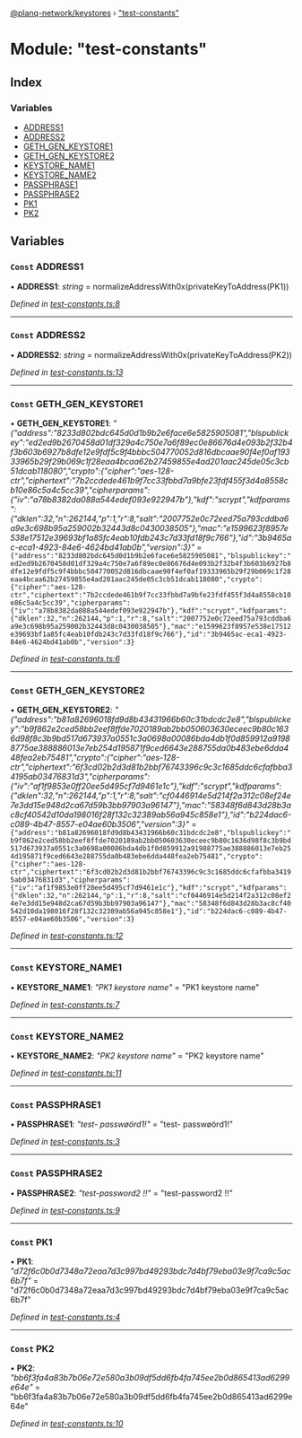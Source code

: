 [@planq-network/keystores](../README.md) › ["test-constants"](_test_constants_.md)

# Module: "test-constants"

## Index

### Variables

* [ADDRESS1](_test_constants_.md#const-address1)
* [ADDRESS2](_test_constants_.md#const-address2)
* [GETH_GEN_KEYSTORE1](_test_constants_.md#const-geth_gen_keystore1)
* [GETH_GEN_KEYSTORE2](_test_constants_.md#const-geth_gen_keystore2)
* [KEYSTORE_NAME1](_test_constants_.md#const-keystore_name1)
* [KEYSTORE_NAME2](_test_constants_.md#const-keystore_name2)
* [PASSPHRASE1](_test_constants_.md#const-passphrase1)
* [PASSPHRASE2](_test_constants_.md#const-passphrase2)
* [PK1](_test_constants_.md#const-pk1)
* [PK2](_test_constants_.md#const-pk2)

## Variables

### `Const` ADDRESS1

• **ADDRESS1**: *string* = normalizeAddressWith0x(privateKeyToAddress(PK1))

*Defined in [test-constants.ts:8](https://github.com/planq-network/planq-sdk/blob/master/packages/sdk/keystores/src/test-constants.ts#L8)*

___

### `Const` ADDRESS2

• **ADDRESS2**: *string* = normalizeAddressWith0x(privateKeyToAddress(PK2))

*Defined in [test-constants.ts:13](https://github.com/planq-network/planq-sdk/blob/master/packages/sdk/keystores/src/test-constants.ts#L13)*

___

### `Const` GETH_GEN_KEYSTORE1

• **GETH_GEN_KEYSTORE1**: *"{"address":"8233d802bdc645d0d1b9b2e6face6e5825905081","blspublickey":"ed2ed9b2670458d01df329a4c750e7a6f89ec0e86676d4e093b2f32b4f3b603b6927b8dfe12e9fdf5c9f4bbbc504770052d816dbcaae90f4ef0af19333965b29f29b069c1f28eaa4bcaa62b27459855e4ad201aac245de05c3cb51dcab118080","crypto":{"cipher":"aes-128-ctr","ciphertext":"7b2ccdede461b9f7cc33fbbd7a9bfe23fdf455f3d4a8558cb10e86c5a4c5cc39","cipherparams":{"iv":"a78b8382da088a544edef093e922947b"},"kdf":"scrypt","kdfparams":{"dklen":32,"n":262144,"p":1,"r":8,"salt":"2007752e0c72eed75a793cddba6a9e3c698b95a259002b32443d8c0430038505"},"mac":"e1599623f8957e538e17512e39693bf1a85fc4eab10fdb243c7d33fd18f9c766"},"id":"3b9465ac-eca1-4923-84e6-4624bd41ab0b","version":3}"* = `{"address":"8233d802bdc645d0d1b9b2e6face6e5825905081","blspublickey":"ed2ed9b2670458d01df329a4c750e7a6f89ec0e86676d4e093b2f32b4f3b603b6927b8dfe12e9fdf5c9f4bbbc504770052d816dbcaae90f4ef0af19333965b29f29b069c1f28eaa4bcaa62b27459855e4ad201aac245de05c3cb51dcab118080","crypto":{"cipher":"aes-128-ctr","ciphertext":"7b2ccdede461b9f7cc33fbbd7a9bfe23fdf455f3d4a8558cb10e86c5a4c5cc39","cipherparams":{"iv":"a78b8382da088a544edef093e922947b"},"kdf":"scrypt","kdfparams":{"dklen":32,"n":262144,"p":1,"r":8,"salt":"2007752e0c72eed75a793cddba6a9e3c698b95a259002b32443d8c0430038505"},"mac":"e1599623f8957e538e17512e39693bf1a85fc4eab10fdb243c7d33fd18f9c766"},"id":"3b9465ac-eca1-4923-84e6-4624bd41ab0b","version":3}`

*Defined in [test-constants.ts:6](https://github.com/planq-network/planq-sdk/blob/master/packages/sdk/keystores/src/test-constants.ts#L6)*

___

### `Const` GETH_GEN_KEYSTORE2

• **GETH_GEN_KEYSTORE2**: *"{"address":"b81a82696018fd9d8b43431966b60c31bdcdc2e8","blspublickey":"b9f862e2ced58bb2eef8ffde7020189ab2bb050603630eceec9b80c1636d98f8c3b9bd517d673937a0551c3a0698a00086bda4db1f0d859912a91988775ae388886013e7eb254d195871f9ced6643e288755da0b483ebe6dda448fea2eb75481","crypto":{"cipher":"aes-128-ctr","ciphertext":"6f3cd02b2d3d81b2bbf76743396c9c3c1685ddc6cfafbba34195ab03476831d3","cipherparams":{"iv":"af1f9853e0ff20ee5d495cf7d9461e1c"},"kdf":"scrypt","kdfparams":{"dklen":32,"n":262144,"p":1,"r":8,"salt":"cf0446914e5d214f2a312c08ef24e7e3dd15e948d2ca67d59b3bb97903a96147"},"mac":"58348f6d843d28b3ac8cf40542d10da198016f28f132c32389ab56a945c858e1"},"id":"b224dac6-c089-4b47-8557-e04ae60b3506","version":3}"* = `{"address":"b81a82696018fd9d8b43431966b60c31bdcdc2e8","blspublickey":"b9f862e2ced58bb2eef8ffde7020189ab2bb050603630eceec9b80c1636d98f8c3b9bd517d673937a0551c3a0698a00086bda4db1f0d859912a91988775ae388886013e7eb254d195871f9ced6643e288755da0b483ebe6dda448fea2eb75481","crypto":{"cipher":"aes-128-ctr","ciphertext":"6f3cd02b2d3d81b2bbf76743396c9c3c1685ddc6cfafbba34195ab03476831d3","cipherparams":{"iv":"af1f9853e0ff20ee5d495cf7d9461e1c"},"kdf":"scrypt","kdfparams":{"dklen":32,"n":262144,"p":1,"r":8,"salt":"cf0446914e5d214f2a312c08ef24e7e3dd15e948d2ca67d59b3bb97903a96147"},"mac":"58348f6d843d28b3ac8cf40542d10da198016f28f132c32389ab56a945c858e1"},"id":"b224dac6-c089-4b47-8557-e04ae60b3506","version":3}`

*Defined in [test-constants.ts:12](https://github.com/planq-network/planq-sdk/blob/master/packages/sdk/keystores/src/test-constants.ts#L12)*

___

### `Const` KEYSTORE_NAME1

• **KEYSTORE_NAME1**: *"PK1 keystore name"* = "PK1 keystore name"

*Defined in [test-constants.ts:7](https://github.com/planq-network/planq-sdk/blob/master/packages/sdk/keystores/src/test-constants.ts#L7)*

___

### `Const` KEYSTORE_NAME2

• **KEYSTORE_NAME2**: *"PK2 keystore name"* = "PK2 keystore name"

*Defined in [test-constants.ts:11](https://github.com/planq-network/planq-sdk/blob/master/packages/sdk/keystores/src/test-constants.ts#L11)*

___

### `Const` PASSPHRASE1

• **PASSPHRASE1**: *"test- passwøörd1!"* = "test- passwøörd1!"

*Defined in [test-constants.ts:3](https://github.com/planq-network/planq-sdk/blob/master/packages/sdk/keystores/src/test-constants.ts#L3)*

___

### `Const` PASSPHRASE2

• **PASSPHRASE2**: *"test-password2 !!"* = "test-password2 !!"

*Defined in [test-constants.ts:9](https://github.com/planq-network/planq-sdk/blob/master/packages/sdk/keystores/src/test-constants.ts#L9)*

___

### `Const` PK1

• **PK1**: *"d72f6c0b0d7348a72eaa7d3c997bd49293bdc7d4bf79eba03e9f7ca9c5ac6b7f"* = "d72f6c0b0d7348a72eaa7d3c997bd49293bdc7d4bf79eba03e9f7ca9c5ac6b7f"

*Defined in [test-constants.ts:4](https://github.com/planq-network/planq-sdk/blob/master/packages/sdk/keystores/src/test-constants.ts#L4)*

___

### `Const` PK2

• **PK2**: *"bb6f3fa4a83b7b06e72e580a3b09df5dd6fb4fa745ee2b0d865413ad6299e64e"* = "bb6f3fa4a83b7b06e72e580a3b09df5dd6fb4fa745ee2b0d865413ad6299e64e"

*Defined in [test-constants.ts:10](https://github.com/planq-network/planq-sdk/blob/master/packages/sdk/keystores/src/test-constants.ts#L10)*
